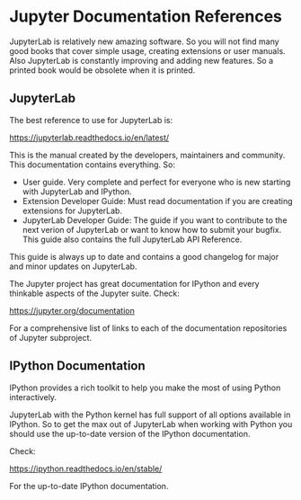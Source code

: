# Jupyter Documentation References

JupyterLab is relatively new amazing software. So you will not find many good books that cover simple usage, creating extensions or user manuals. Also JupyterLab is constantly improving and adding new features. So a printed book would be obsolete when it is printed. 


## JupyterLab 

The best reference to use for JupyterLab is:

https://jupyterlab.readthedocs.io/en/latest/ 

This is the manual created by the developers, maintainers and community. This documentation contains everything. So:

- User guide. Very complete and perfect for everyone who is new starting with JupyterLab and IPython.
- Extension Developer Guide: Must read documentation if you are creating extensions for JupyterLab.
- JupyterLab Developer Guide: The guide if you want to contribute to the next verion of JupyterLab or want to know how to submit your bugfix. This guide also contains the full JupyterLab API Reference.

This guide is always up to date and contains a good changelog for major and minor updates on JupyterLab.

The Jupyter project has great documentation for IPython and every thinkable aspects of the Jupyter suite. Check:

https://jupyter.org/documentation 

For a comprehensive list of links to each of the documentation repositories of Jupyter subproject.

## IPython Documentation

IPython provides a rich toolkit to help you make the most of using Python interactively. 

JupyterLab with the Python kernel has full support of all options available in IPython.
So to get the max out of JupyterLab when working with Python you should use the up-to-date version of the IPython documentation.

Check:

https://ipython.readthedocs.io/en/stable/  

For the up-to-date IPython documentation.


